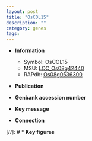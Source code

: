 ```yaml
---
layout: post
title: "OsCOL15"
description: ""
category: genes
tags: 
---
```


* **Information**  
    + Symbol: OsCOL15  
    + MSU: [LOC_Os08g42440](http://rice.uga.edu/cgi-bin/ORF_infopage.cgi?orf=LOC_Os08g42440)  
    + RAPdb: [Os08g0536300](http://rapdb.dna.affrc.go.jp/viewer/gbrowse_details/irgsp1?name=Os08g0536300)  

* **Publication**  

* **Genbank accession number**  

* **Key message**  

* **Connection**  

[//]: # * **Key figures**  


